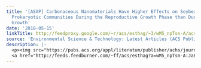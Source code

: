 ```yaml
---
title: '[ASAP] Carbonaceous Nanomaterials Have Higher Effects on Soybean Rhizosphere
  Prokaryotic Communities During the Reproductive Growth Phase than During Vegetative
  Growth'
date: '2018-05-15'
linkTitle: http://feedproxy.google.com/~r/acs/esthag/~3/wM5_npTsn-A/acs.est.8b00937
source: 'Environmental Science & Technology: Latest Articles (ACS Publications)'
description: |-
  <p><img src="https://pubs.acs.org/appl/literatum/publisher/achs/journals/content/esthag/0/esthag.ahead-of-print/acs.est.8b00937/20180515/images/medium/es-2018-00937j_0007.gif" alt="TOC Graphic"/></p><div><cite>Environmental Science & Technology</cite></div><div>DOI: 10.1021/acs.est.8b00937</div><div class="feedflare">
  <a href="http://feeds.feedburner.com/~ff/acs/esthag?a=wM5_npTsn-A:JaP1Zrwq2nk:yIl2AUoC8zA"><img src="http://feeds.feedburner.com/~ff/acs/esthag?d=yIl2AUoC8zA" border="0"></img></a>
---
```

